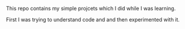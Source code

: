 ﻿This repo contains my simple projcets which I did while I was learning.

First I was trying to understand code and and then experimented with it.
